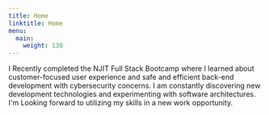 ```yaml
---
title: Home
linktitle: Home
menu:
  main:
    weight: 130
---
```

<p class="text reveal fade-in-bottom fade-out-bottom">
  I Recently completed the NJIT Full Stack Bootcamp where I learned about customer-focused user experience and safe and efficient back-end development with cybersecurity concerns. I am constantly discovering new development technologies and experimenting with software architectures. I'm Looking forward to utilizing my skills in a new work opportunity.
</p>
